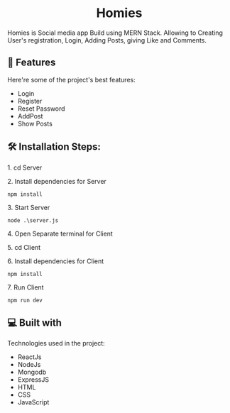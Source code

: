 <h1 align="center" id="title">Homies</h1>

<p id="description">Homies is Social media app Build using MERN Stack. Allowing to Creating User's registration, Login, Adding Posts, giving Like and Comments.</p>

  
  
<h2>🧐 Features</h2>

Here're some of the project's best features:

*   Login
*   Register
*   Reset Password
*   AddPost
*   Show Posts

<h2>🛠️ Installation Steps:</h2>

<p>1. cd Server</p>

<p>2. Install dependencies for Server</p>

```
npm install
```

<p>3. Start Server</p>

```
node .\server.js
```

<p>4. Open Separate terminal for Client</p>

<p>5. cd Client</p>

<p>6. Install dependencies for Client</p>

```
npm install
```


<p>7. Run Client</p>

```
npm run dev
```

  
  
<h2>💻 Built with</h2>

Technologies used in the project:

*   ReactJs
*   NodeJs
*   Mongodb
*   ExpressJS
*   HTML
*   CSS
*   JavaScript
